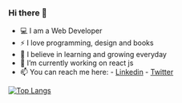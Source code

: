 ### Hi there 👋


- :computer: I am a Web Developer
- ⚡ I love programming, design and books
- 🌱 I believe in learning and growing everyday
- 🔭 I’m currently working on react js
- 📫 You can reach me here:
      - [Linkedin](https://www.linkedin.com/in/harshpopat/)
      - [Twitter](https://twitter.com/harshpopat99)


[![Top Langs](https://github-readme-stats.vercel.app/api/top-langs/?username=harshpopat)](https://github.com/anuraghazra/github-readme-stats)


